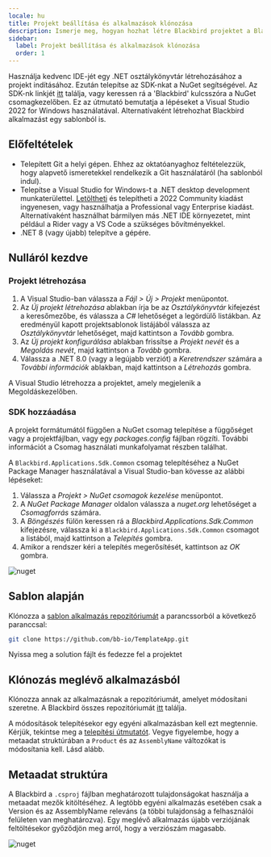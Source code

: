 ```yaml
---
locale: hu
title: Projekt beállítása és alkalmazások klónozása
description: Ismerje meg, hogyan hozhat létre Blackbird projektet a Blackbird SDK használatával.
sidebar:
  label: Projekt beállítása és alkalmazások klónozása
  order: 1
---
```


Használja kedvenc IDE-jét egy .NET osztálykönyvtár létrehozásához a projekt indításához. Ezután telepítse az SDK-nkat a NuGet segítségével. Az SDK-nk linkjét [itt](https://www.nuget.org/packages/Blackbird.Applications.Sdk.Common) találja, vagy keressen rá a 'Blackbird' kulcsszóra a NuGet csomagkezelőben. Ez az útmutató bemutatja a lépéseket a Visual Studio 2022 for Windows használatával. Alternatívaként létrehozhat Blackbird alkalmazást egy sablonból is.

## Előfeltételek

- Telepített Git a helyi gépen. Ehhez az oktatóanyaghoz feltételezzük, hogy alapvető ismeretekkel rendelkezik a Git használatáról (ha sablonból indul).
- Telepítse a Visual Studio for Windows-t a .NET desktop development munkaterülettel. [Letöltheti](https://visualstudio.microsoft.com/) és telepítheti a 2022 Community kiadást ingyenesen, vagy használhatja a Professional vagy Enterprise kiadást. Alternatívaként használhat bármilyen más .NET IDE környezetet, mint például a Rider vagy a VS Code a szükséges bővítményekkel.
- .NET 8 (vagy újabb) telepítve a gépére.

## Nulláról kezdve

### Projekt létrehozása

1. A Visual Studio-ban válassza a _Fájl > Új > Projekt_ menüpontot.
2. Az _Új projekt létrehozása_ ablakban írja be az _Osztálykönyvtár_ kifejezést a keresőmezőbe, és válassza a _C#_ lehetőséget a legördülő listákban. Az eredményül kapott projektsablonok listájából válassza az _Osztálykönyvtár_ lehetőséget, majd kattintson a _Tovább_ gombra.
3. Az _Új projekt konfigurálása_ ablakban frissítse a _Projekt nevét_ és a _Megoldás nevét_, majd kattintson a _Tovább_ gombra.
4. Válassza a .NET 8.0 (vagy a legújabb verziót) a _Keretrendszer_ számára a _További információk_ ablakban, majd kattintson a _Létrehozás_ gombra.

A Visual Studio létrehozza a projektet, amely megjelenik a Megoldáskezelőben.

### SDK hozzáadása

A projekt formátumától függően a NuGet csomag telepítése a függőséget vagy a projektfájlban, vagy egy _packages.config_ fájlban rögzíti. További információt a Csomag használati munkafolyamat részben találhat.

A `Blackbird.Applications.Sdk.Common` csomag telepítéséhez a NuGet Package Manager használatával a Visual Studio-ban kövesse az alábbi lépéseket:

1. Válassza a _Projekt > NuGet csomagok kezelése_ menüpontot.
2. A _NuGet Package Manager_ oldalon válassza a _nuget.org_ lehetőséget a _Csomagforrás_ számára.
3. A _Böngészés_ fülön keressen rá a _Blackbird.Applications.Sdk.Common_ kifejezésre, válassza ki a `Blackbird.Applications.Sdk.Common` csomagot a listából, majd kattintson a _Telepítés_ gombra.
4. Amikor a rendszer kéri a telepítés megerősítését, kattintson az _OK_ gombra.

![nuget](~/assets/docs/nuget.png)

## Sablon alapján

Klónozza a [sablon alkalmazás repozitóriumát](https://github.com/bb-io/TemplateApp) a parancssorból a következő paranccsal:

```bash
git clone https://github.com/bb-io/TemplateApp.git
```

Nyissa meg a solution fájlt és fedezze fel a projektet

## Klónozás meglévő alkalmazásból

Klónozza annak az alkalmazásnak a repozitóriumát, amelyet módosítani szeretne. A Blackbird összes repozitóriumát [itt](https://github.com/orgs/bb-io/repositories) találja.

A módosítások telepítésekor egy egyéni alkalmazásban kell ezt megtennie. Kérjük, tekintse meg a [telepítési útmutatót](../../sdk/deploying). Vegye figyelembe, hogy a metaadat struktúrában a `Product` és az `AssemblyName` változókat is módosítania kell. Lásd alább.

## Metaadat struktúra

A Blackbird a `.csproj` fájlban meghatározott tulajdonságokat használja a metaadat mezők kitöltéséhez. A legtöbb egyéni alkalmazás esetében csak a Version és az AssemblyName releváns (a többi tulajdonság a felhasználói felületen van meghatározva). Egy meglévő alkalmazás újabb verziójának feltöltésekor győződjön meg arról, hogy a verziószám magasabb.

![nuget](~/assets/docs/csproj.png)